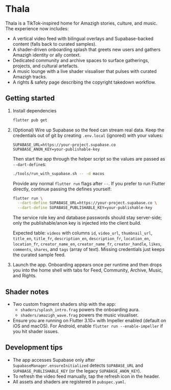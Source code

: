 # Thala

Thala is a TikTok-inspired home for Amazigh stories, culture, and music. The experience now includes:

- A vertical video feed with bilingual overlays and Supabase-backed content (falls back to curated samples).
- A shader-driven onboarding splash that greets new users and gathers Amazigh identity or ally context.
- Dedicated community and archive spaces to surface gatherings, projects, and cultural artefacts.
- A music lounge with a live shader visualiser that pulses with curated Amazigh tracks.
- A rights & safety page describing the copyright takedown workflow.

## Getting started

1. Install dependencies

   ```bash
   flutter pub get
   ```

2. (Optional) Wire up Supabase so the feed can stream real data. Keep the credentials out of git by creating `.env.local` (ignored) with your values:

   ```dotenv
   SUPABASE_URL=https://your-project.supabase.co
   SUPABASE_ANON_KEY=your-publishable-key
   ```

   Then start the app through the helper script so the values are passed as `--dart-define`s:

   ```bash
   ./tools/run_with_supabase.sh -- -d macos
   ```

   Provide any normal `flutter run` flags after `--`. If you prefer to run Flutter directly, continue passing the defines yourself:

   ```bash
   flutter run \
     --dart-define SUPABASE_URL=https://your-project.supabase.co \
     --dart-define SUPABASE_PUBLISHABLE_KEY=your-publishable-key
   ```

   The service role key and database passwords should stay server-side; only the publishable/anon key is injected into the client build.

   Expected table: `videos` with columns `id`, `video_url`, `thumbnail_url`, `title_en`, `title_fr`, `description_en`, `description_fr`, `location_en`, `location_fr`, `creator_name_en`, `creator_name_fr`, `creator_handle`, `likes`, `comments`, `shares`, and `tags` (array of text). Missing credentials just keeps the curated sample feed.

3. Launch the app. Onboarding appears once per runtime and then drops you into the home shell with tabs for Feed, Community, Archive, Music, and Rights.

## Shader notes

- Two custom fragment shaders ship with the app:
  - `shaders/splash_intro.frag` powers the onboarding aura.
  - `shaders/amazigh_wave.frag` powers the music visualiser.
- Ensure you are running on Flutter 3.10+ with Impeller enabled (default on iOS and macOS). For Android, enable `flutter run --enable-impeller` if you hit shader issues.

## Development tips

- The app accesses Supabase only after `SupabaseManager.ensureInitialized` detects `SUPABASE_URL` and `SUPABASE_PUBLISHABLE_KEY` (or the legacy `SUPABASE_ANON_KEY`).
- To refresh the video feed manually, tap the refresh icon in the header.
- All assets and shaders are registered in `pubspec.yaml`.
